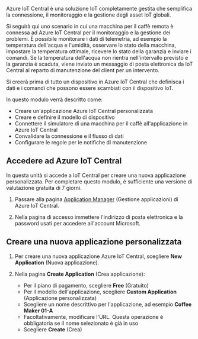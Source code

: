 Azure IoT Central è una soluzione IoT completamente gestita che semplifica la connessione, il monitoraggio e la gestione degli asset IoT globali.

Si seguirà qui uno scenario in cui una macchina per il caffè remota è connessa ad Azure IoT Central per il monitoraggio e la gestione dei problemi. È possibile monitorare i dati di telemetria, ad esempio la temperatura dell'acqua e l'umidità, osservare lo stato della macchina, impostare la temperatura ottimale, ricevere lo stato della garanzia e inviare i comandi. Se la temperatura dell'acqua non rientra nell'intervallo previsto e la garanzia è scaduta, viene inviato un messaggio di posta elettronica da IoT Central al reparto di manutenzione del client per un intervento.

Si creerà prima di tutto un dispositivo in Azure IoT Central che definisca i dati e i comandi che possono essere scambiati con il dispositivo IoT.

In questo modulo verrà descritto come:
  - Creare un'applicazione Azure IoT Central personalizzata
  - Creare e definire il modello di dispositivo
  - Connettere il simulatore di una macchina per il caffè all'applicazione in Azure IoT Central
  - Convalidare la connessione e il flusso di dati
  - Configurare le regole per le notifiche di manutenzione
 
## <a name="sign-in-to-azure-iot-central"></a>Accedere ad Azure IoT Central
In questa unità si accede a IoT Central per creare una nuova applicazione personalizzata. Per completare questo modulo, è sufficiente una versione di valutazione gratuita di 7 giorni. 

1. Passare alla pagina [Application Manager](https://aka.ms/iotcentral?azure-portal=true) (Gestione applicazioni) di Azure IoT Central. 

1. Nella pagina di accesso immettere l'indirizzo di posta elettronica e la password usati per accedere all'account Microsoft.

## <a name="create-a-new-custom-application"></a>Creare una nuova applicazione personalizzata

1. Per creare una nuova applicazione Azure IoT Central, scegliere **New Application** (Nuova applicazione). 

1. Nella pagina **Create Application** (Crea applicazione): 
    * Per il piano di pagamento, scegliere **Free** (Gratuito)
    * Per il modello dell'applicazione, scegliere **Custom Application** (Applicazione personalizzata)
    * Scegliere un nome descrittivo per l'applicazione, ad esempio **Coffee Maker 01-A**
    * Facoltativamente, modificare l'URL. Questa operazione è obbligatoria se il nome selezionato è già in uso
    * Scegliere **Create** (Crea)